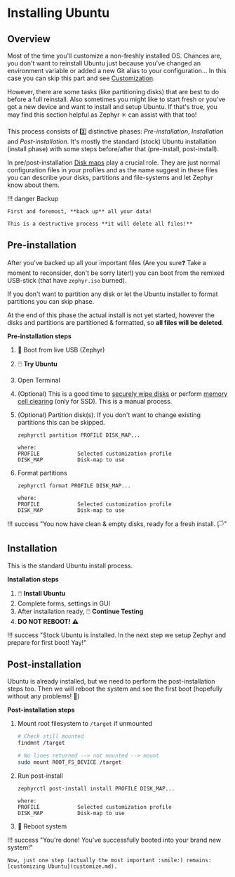 # Installing Ubuntu

## Overview

Most of the time you'll customize a non-freshly installed OS.
Chances are, you don't want to reinstall Ubuntu just because you've changed an environment variable or added a new Git alias to your configuration...
In this case you can skip this part and see [Customization](customize.md).

However, there are some tasks (like partitioning disks) that are best to do before a full reinstall.
Also sometimes you might like to start fresh or you've got a new device and want to install and setup Ubuntu.
If that's true, you may find this section helpful as Zephyr :eight_spoked_asterisk: can assist with that too!

This process consists of :three: distinctive phases: _Pre-installation_, _Installation_ and _Post-installation_.
It's mostly the standard (stock) Ubuntu installation (install phase) with some steps before/after that (pre-install, post-install).

In pre/post-installation [Disk maps](reference/disk-maps.md) play a crucial role.
They are just normal configuration files in your profiles and as the name suggest in these files you can describe your disks, partitions and file-systems and let Zephyr know about them.

!!! danger Backup

    First and foremost, **back up** all your data!

    This is a destructive process **it will delete all files!**

## Pre-installation

After you've backed up all your important files (Are you sure:question: Take a moment to reconsider, don't be sorry later!) you can boot from the remixed USB-stick (that have `zephyr.iso` burned).

If you don't want to partition any disk or let the Ubuntu installer to format partitions you can skip phase.

At the end of this phase the actual install is not yet started, however the disks and partitions are partitioned & formatted, so **all files will be deleted**.

**Pre-installation steps**

1. :red_circle: Boot from live USB (Zephyr)
1. :computer_mouse: **Try Ubuntu**
1. Open Terminal
1. (Optional) This is a good time to [securely wipe disks](know-how/erase-disk.md#securely-wipe-disk) or perform [memory cell clearing](know-how/erase-disk.md#memory-cell-clearing-only-for-ssds) (only for SSD). This is a manual process.
1. (Optional) Partition disk(s). If you don't want to change existing partitions this can be skipped.

    ```
    zephyrctl partition PROFILE DISK_MAP...

    where:
    PROFILE            Selected customization profile
    DISK_MAP           Disk-map to use
    ```

1. Format partitions

    ```
    zephyrctl format PROFILE DISK_MAP...

    where:
    PROFILE            Selected customization profile
    DISK_MAP           Disk-map to use
    ```

!!! success "You now have clean & empty disks, ready for a fresh install. :white_flag:"

## Installation

This is the standard Ubuntu install process.

**Installation steps**

1. :computer_mouse: **Install Ubuntu**
1. Complete forms, settings in GUI
1. After installation ready, :computer_mouse: **Continue Testing**
1. **DO NOT REBOOT!** :warning:

!!! success "Stock Ubuntu is installed. In the next step we setup Zephyr and prepare for first boot! Yay!"

## Post-installation

Ubuntu is already installed, but we need to perform the post-installation steps too.
Then we will reboot the system and see the first boot (hopefully without any problems! :crossed_fingers:)

**Post-installation steps**

1.  Mount root filesystem to `/target` if unmounted

    ```bash
    # Check still mounted
    findmnt /target

    # No lines returned --> not mounted --> mount
    sudo mount ROOT_FS_DEVICE /target
    ```

1.  Run post-install

    ```
    zephyrctl post-install install PROFILE DISK_MAP...

    where:
    PROFILE            Selected customization profile
    DISK_MAP           Disk-map to use
    ```

1.  :red_circle: Reboot system

!!! success "You're done! You've successfully booted into your brand new system!"

    Now, just one step (actually the most important :smile:) remains: [customizing Ubuntu](customize.md).
